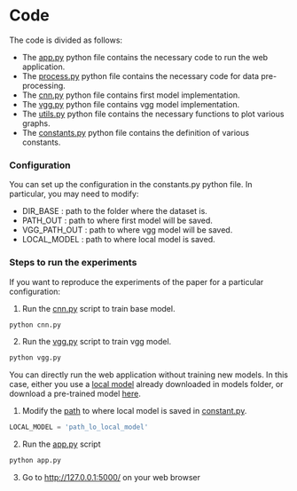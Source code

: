 # Code

The code is divided as follows:

- The [app.py](https://github.com/yassine-rd/bird_species_classification/blob/master/flask-main/app.py) python file contains the necessary code to run the web application.
- The [process.py](https://github.com/yassine-rd/bird_species_classification/blob/master/flask-main/process.py) python file contains the necessary code for data pre-processing.
- The [cnn.py](https://github.com/yassine-rd/bird_species_classification/blob/master/flask-main/cnn.py) python file contains first model implementation.
- The [vgg.py](https://github.com/yassine-rd/bird_species_classification/blob/master/flask-main/vgg.py) python file contains vgg model implementation.
- The [utils.py](https://github.com/yassine-rd/bird_species_classification/blob/master/flask-main/utils.py) python file contains the necessary functions to plot various graphs.
- The [constants.py](https://github.com/yassine-rd/bird_species_classification/blob/master/flask-main/constants.py) python file contains the definition of various constants.

### Configuration
You can set up the configuration in the constants.py python file. In particular, you may need to modify:

- DIR_BASE : path to the folder where the dataset is.
- PATH_OUT : path to where first model will be saved.
- VGG_PATH_OUT : path to where vgg model will be saved.
- LOCAL_MODEL : path to where local model is saved.

### Steps to run the experiments
If you want to reproduce the experiments of the paper for a particular configuration:
1. Run the [cnn.py](https://github.com/yassine-rd/bird_species_classification/blob/master/flask-main/cnn.py) script to train base model.
```python
python cnn.py
```
2. Run the [vgg.py](https://github.com/yassine-rd/bird_species_classification/blob/master/flask-main/vgg.py) script to train vgg model.
```python
python vgg.py
```

You can directly run the web application without training new models.
In this case, either you use a [local model](https://github.com/yassine-rd/bird_species_classification/blob/master/models/local_model_10.h5) already downloaded in models folder,
or download a pre-trained model [here](https://we.tl/t-QCHDSavrdz).

1. Modify the [path](https://github.com/yassine-rd/bird_species_classification/blob/master/flask-main/constants.py#L12) to where local model is saved in [constant.py](https://github.com/yassine-rd/bird_species_classification/blob/master/flask-main/constants.py).
```python
LOCAL_MODEL = 'path_lo_local_model'
```
2. Run the [app.py](https://github.com/yassine-rd/bird_species_classification/blob/master/flask-main/app.py) script
```python
python app.py
```
3. Go to http://127.0.0.1:5000/ on your web browser